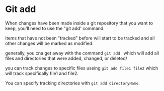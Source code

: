 # Git add

When changes have been made inside a git repository that you want to keep, you'll need to use the "git add' command.

Items that have not been "tracked" before will start to be tracked and all other changes will be marked as modified.

generally, you cna get away with the command `git add ` which will add all files and directories that were added, changed, or deleted/

you can track changes to specific files useing `git add file1 file2` which will track specifically file1 and file2.

You can specify tracking directories with `git add directoryName`.
